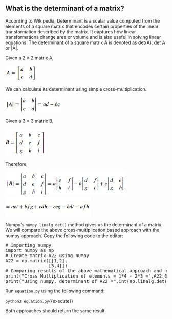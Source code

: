 ## What is the determinant of a matrix?
According to Wikipedia, Determinant is a scalar value computed from the elements of a square matrix that encodes certain properties of the linear transformation described by the matrix. It captures how linear transformations change area or volume and is also useful in solving linear equations. The determinant of a square matrix A is denoted as det(A), det A or |A|.

Given a 2 × 2 matrix A,

![Determinant 1](./assets/d1.jpg)

We can calculate its determinant using simple cross-multiplication.

![Determinant 2](./assets/d2.jpg)

Given a 3 × 3 matrix B,

![Determinant 3](./assets/d3.jpg)

Therefore,

![Determinant 4](./assets/d4.jpg)
![Determinant 5](./assets/d5.jpg)

Numpy's `numpy.linalg.det()` method gives us the determinant of a matrix. We will compare the above cross-multiplication based approach with the numpy approach. Copy the following code to the editor:

<pre class="file" data-filename="equation.py" data-target="replace">
# Importing numpy
import numpy as np
# Create matrix A22 using numpy
A22 = np.matrix([[1,2],
                [3,4]])
# Comparing results of the above mathematical approach and numpy
print("Cross Multiplication of elements = 1*4 - 2*3 =",A22[0,0]*A22[1,1] - A22[0,1]*A22[1,0])
print("Using numpy, determinant of A22 =",int(np.linalg.det(A22))) # converted to int for simplicity
</pre>

Run `equation.py` using the following command:

`python3 equation.py`{{execute}}

Both approaches should return the same result.